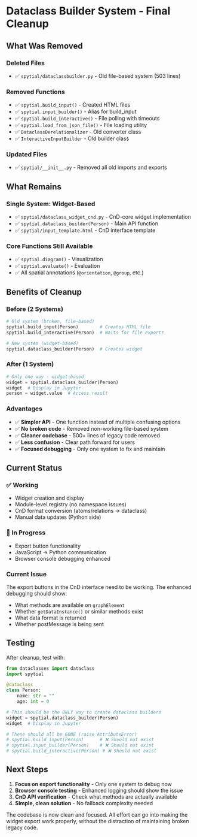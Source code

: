 # Dataclass Builder System - Final Cleanup

## What Was Removed

### Deleted Files
- ✅ `spytial/dataclassbuilder.py` - Old file-based system (503 lines)

### Removed Functions
- ✅ `spytial.build_input()` - Created HTML files
- ✅ `spytial.input_builder()` - Alias for build_input
- ✅ `spytial.build_interactive()` - File polling with timeouts
- ✅ `spytial.load_from_json_file()` - File loading utility
- ✅ `DataclassDerelationalizer` - Old converter class
- ✅ `InteractiveInputBuilder` - Old builder class

### Updated Files
- ✅ `spytial/__init__.py` - Removed all old imports and exports

## What Remains

### Single System: Widget-Based
- ✅ `spytial/dataclass_widget_cnd.py` - CnD-core widget implementation
- ✅ `spytial.dataclass_builder(Person)` - Main API function
- ✅ `spytial/input_template.html` - CnD interface template

### Core Functions Still Available
- ✅ `spytial.diagram()` - Visualization
- ✅ `spytial.evaluate()` - Evaluation
- ✅ All spatial annotations (`@orientation`, `@group`, etc.)

## Benefits of Cleanup

### Before (2 Systems)
```python
# Old system (broken, file-based)
spytial.build_input(Person)        # Creates HTML file
spytial.build_interactive(Person)  # Waits for file exports

# New system (widget-based)  
spytial.dataclass_builder(Person)  # Creates widget
```

### After (1 System)
```python
# Only one way - widget-based
widget = spytial.dataclass_builder(Person)
widget  # Display in Jupyter
person = widget.value  # Access result
```

### Advantages
- ✅ **Simpler API** - One function instead of multiple confusing options
- ✅ **No broken code** - Removed non-working file-based system
- ✅ **Cleaner codebase** - 500+ lines of legacy code removed
- ✅ **Less confusion** - Clear path forward for users
- ✅ **Focused debugging** - Only one system to fix and maintain

## Current Status

### ✅ Working
- Widget creation and display
- Module-level registry (no namespace issues)
- CnD format conversion (atoms/relations → dataclass)
- Manual data updates (Python side)

### 🔧 In Progress
- Export button functionality
- JavaScript → Python communication
- Browser console debugging enhanced

### Current Issue
The export buttons in the CnD interface need to be working. The enhanced debugging should show:
- What methods are available on `graphElement`
- Whether `getDataInstance()` or similar methods exist
- What data format is returned
- Whether postMessage is being sent

## Testing

After cleanup, test with:

```python
from dataclasses import dataclass
import spytial

@dataclass
class Person:
    name: str = ""
    age: int = 0

# This should be the ONLY way to create dataclass builders
widget = spytial.dataclass_builder(Person)
widget  # Display in Jupyter

# These should all be GONE (raise AttributeError)
# spytial.build_input(Person)      # ❌ Should not exist
# spytial.input_builder(Person)    # ❌ Should not exist  
# spytial.build_interactive(Person) # ❌ Should not exist
```

## Next Steps

1. **Focus on export functionality** - Only one system to debug now
2. **Browser console testing** - Enhanced logging should show the issue
3. **CnD API verification** - Check what methods are actually available
4. **Simple, clean solution** - No fallback complexity needed

The codebase is now clean and focused. All effort can go into making the widget export work properly, without the distraction of maintaining broken legacy code.